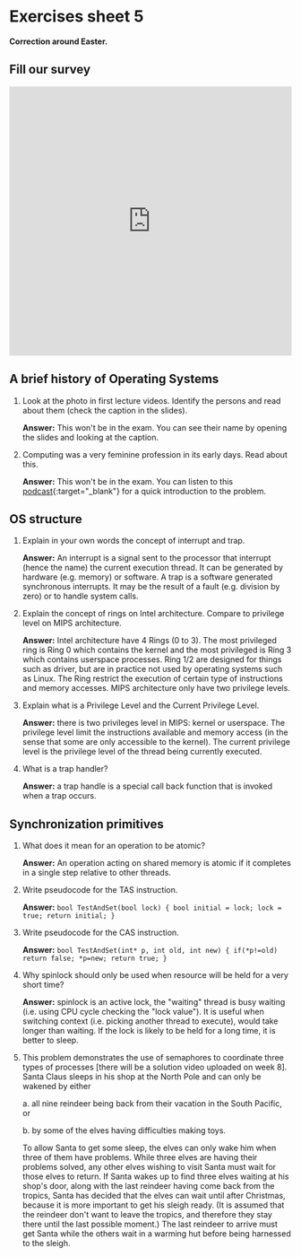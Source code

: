 # Exercises sheet 5

**Correction around Easter.**

## Fill our survey

<iframe width="640px" height= "480px" src= "https://forms.office.com/Pages/ResponsePage.aspx?id=MH_ksn3NTkql2rGM8aQVG5N9pWWUNd5Khd6GR62JgsZUQjhUWlZOQ1c2V1A5WExWU0hUVjdZMldBSC4u&embed=true" frameborder= "0" marginwidth= "0" marginheight= "0" style= "border: none; max-width:100%; max-height:100vh" allowfullscreen webkitallowfullscreen mozallowfullscreen msallowfullscreen> </iframe>

## A brief history of Operating Systems

1. Look at the photo in first lecture videos. Identify the persons and read about them (check the caption in the slides).

    **Answer:** This won't be in the exam. You can see their name by opening the slides and looking at the caption.
2. Computing was a very feminine profession in its early days. Read about this.

    **Answer:** This won't be in the exam. You can listen to this [podcast](https://www.npr.org/sections/money/2014/10/17/356944145/episode-576-when-women-stopped-coding?t=1617869583003){:target="_blank"} for a quick introduction to the problem.

## OS structure

1. Explain in your own words the concept of interrupt and trap.

    **Answer:** An interrupt is a signal sent to the processor that interrupt (hence the name) the current execution thread. It can be generated by hardware (e.g. memory) or software. A trap is a software generated synchronous interrupts. It may be the result of a fault (e.g. division by zero) or to handle system calls.
2. Explain the concept of rings on Intel architecture. Compare to privilege level on MIPS architecture.

    **Answer:** Intel architecture have 4 Rings (0 to 3). The most privileged ring is Ring 0 which contains the kernel and the most privileged is Ring 3 which contains userspace processes. Ring 1/2 are designed for things such as driver, but are in practice not used by operating systems such as Linux. The Ring restrict the execution of certain type of instructions and memory accesses. MIPS architecture only have two privilege levels.
3. Explain what is a Privilege Level and the Current Privilege Level.

    **Answer:** there is two privileges level in MIPS: kernel or userspace. The privilege level limit the instructions available and memory access (in the sense that some are only accessible to the kernel). The current privilege level is the privilege level of the thread being currently executed.
4. What is a trap handler?

    **Answer:** a trap handle is a special call back function that is invoked when a trap occurs.


## Synchronization primitives

1. What does it mean for an operation to be atomic?

    **Answer:** An operation acting on shared memory is atomic if it completes in a single step relative to other threads.
2. Write pseudocode for the TAS instruction.

    **Answer:** ```bool TestAndSet(bool lock) {
        bool initial = lock;
        lock = true;
        return initial;
    }```
3. Write pseudocode for the CAS instruction.

    **Answer:** ```bool TestAndSet(int* p, int old, int new) {
        if(*p!=old)
            return false;
        *p=new;
        return true;
    }```
4. Why spinlock should only be used when resource will be held for a very short time?

    **Answer:** spinlock is an active lock, the "waiting" thread is busy waiting (i.e. using CPU cycle checking the "lock value"). It is useful when switching context (i.e. picking another thread to execute), would take longer than waiting. If the lock is likely to be held for a long time, it is better to sleep.
5. This problem demonstrates the use of semaphores to coordinate three types of processes [there will be a solution video uploaded on week 8]. Santa Claus sleeps in his shop at the North Pole and can only be wakened by either

    a. all nine reindeer being back from their vacation in the South Pacific, or

    b. by some of the elves having difficulties making toys.

    To allow Santa to get some sleep, the elves can only wake him when three of them have problems. While three elves are having their problems solved, any other elves wishing to visit Santa must wait for those elves to return. If Santa wakes up to find three elves waiting at his shop's door, along with the last reindeer having come back from the tropics, Santa has decided that the elves can wait until after Christmas, because it is more important to get his sleigh ready. (It is assumed that the reindeer don't want to leave the tropics, and therefore they stay there until the last possible moment.) The last reindeer to arrive must get Santa while the others wait in a warming hut before being harnessed to the sleigh.
